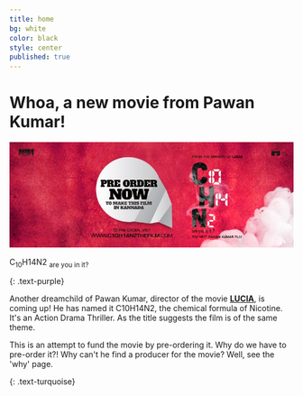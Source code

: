 ```yaml
---
title: home
bg: white
color: black
style: center
published: true
---
```


# **Whoa, a new movie from Pawan Kumar!**

![](/img/c10h14n2-red.jpg)



<p>C<sub>10</sub>H14N2
<sub>are you in it?</sub></p>
{: .text-purple}


Another dreamchild of Pawan Kumar, director of the movie [**LUCIA**](http://www.hometalkies.com/lucia/watch/), is coming up! He has named it C10H14N2, the chemical formula of Nicotine. It's an Action Drama Thriller. As the title suggests the film is of the same theme.

This is an attempt to fund the movie by pre-ordering it. Why do we have to pre-order it?! Why can't he find a producer for the movie? Well, see the 'why' page.
<a href="http://c10h14n2movie.com"><span id="forkongithub"></span></a>

{: .text-turquoise}